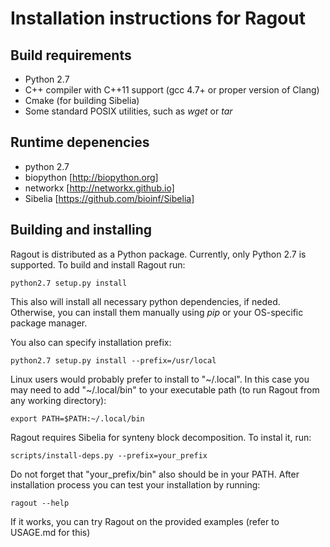 Installation instructions for Ragout
====================================


Build requirements
------------------
* Python 2.7
* C++ compiler with C++11 support (gcc 4.7+ or proper version of Clang)
* Cmake (for building Sibelia)
* Some standard POSIX utilities, such as *wget* or *tar*


Runtime depenencies
-------------------

* python 2.7
* biopython [http://biopython.org]
* networkx [http://networkx.github.io]
* Sibelia [https://github.com/bioinf/Sibelia]


Building and installing
-----------------------

Ragout is distributed as a Python package. Currently, only Python 2.7
is supported. To build and install Ragout run:

	python2.7 setup.py install

This also will install all necessary python dependencies, if neded.
Otherwise, you can install them manually using *pip* or your OS-specific
package manager.

You also can specify installation prefix:

	python2.7 setup.py install --prefix=/usr/local

Linux users would probably prefer to install to "~/.local". 
In this case you may need to add "~/.local/bin" to your
executable path (to run Ragout from any working directory):

	export PATH=$PATH:~/.local/bin

Ragout requires Sibelia for synteny block decomposition.
To instal it, run:

	scripts/install-deps.py --prefix=your_prefix

Do not forget that "your_prefix/bin" also should be in your PATH.
After installation process you can test your installation by running:

	ragout --help

If it works, you can try Ragout on the provided examples (refer to USAGE.md for this)